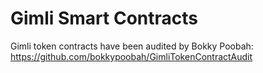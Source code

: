 # Gimli Smart Contracts #

Gimli token contracts have been audited by Bokky Poobah: https://github.com/bokkypoobah/GimliTokenContractAudit


